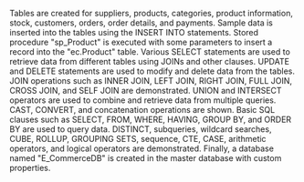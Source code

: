 Tables are created for suppliers, products, categories, product information, stock, customers, orders, order details, and payments.
Sample data is inserted into the tables using the INSERT INTO statements.
Stored procedure "sp_Product" is executed with some parameters to insert a record into the "ec.Product" table.
Various SELECT statements are used to retrieve data from different tables using JOINs and other clauses.
UPDATE and DELETE statements are used to modify and delete data from the tables.
JOIN operations such as INNER JOIN, LEFT JOIN, RIGHT JOIN, FULL JOIN, CROSS JOIN, and SELF JOIN are demonstrated.
UNION and INTERSECT operators are used to combine and retrieve data from multiple queries.
CAST, CONVERT, and concatenation operations are shown.
Basic SQL clauses such as SELECT, FROM, WHERE, HAVING, GROUP BY, and ORDER BY are used to query data.
DISTINCT, subqueries, wildcard searches, CUBE, ROLLUP, GROUPING SETS, sequence, CTE, CASE, arithmetic operators, and logical operators are demonstrated.
Finally, a database named "E_CommerceDB" is created in the master database with custom properties.
